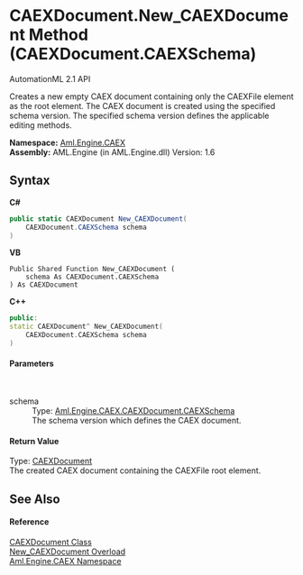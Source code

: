 # CAEXDocument.New_CAEXDocument Method (CAEXDocument.CAEXSchema)
AutomationML 2.1 API 

Creates a new empty CAEX document containing only the CAEXFile element as the root element. The CAEX document is created using the specified schema version. The specified schema version defines the applicable editing methods.

**Namespace:**&nbsp;<a href="N_Aml_Engine_CAEX">Aml.Engine.CAEX</a><br />**Assembly:**&nbsp;AML.Engine (in AML.Engine.dll) Version: 1.6

## Syntax

**C#**<br />
``` C#
public static CAEXDocument New_CAEXDocument(
	CAEXDocument.CAEXSchema schema
)
```

**VB**<br />
``` VB
Public Shared Function New_CAEXDocument ( 
	schema As CAEXDocument.CAEXSchema
) As CAEXDocument
```

**C++**<br />
``` C++
public:
static CAEXDocument^ New_CAEXDocument(
	CAEXDocument.CAEXSchema schema
)
```


#### Parameters
&nbsp;<dl><dt>schema</dt><dd>Type: <a href="T_Aml_Engine_CAEX_CAEXDocument_CAEXSchema">Aml.Engine.CAEX.CAEXDocument.CAEXSchema</a><br />The schema version which defines the CAEX document.</dd></dl>

#### Return Value
Type: <a href="T_Aml_Engine_CAEX_CAEXDocument">CAEXDocument</a><br />The created CAEX document containing the CAEXFile root element.

## See Also


#### Reference
<a href="T_Aml_Engine_CAEX_CAEXDocument">CAEXDocument Class</a><br /><a href="Overload_Aml_Engine_CAEX_CAEXDocument_New_CAEXDocument">New_CAEXDocument Overload</a><br /><a href="N_Aml_Engine_CAEX">Aml.Engine.CAEX Namespace</a><br />